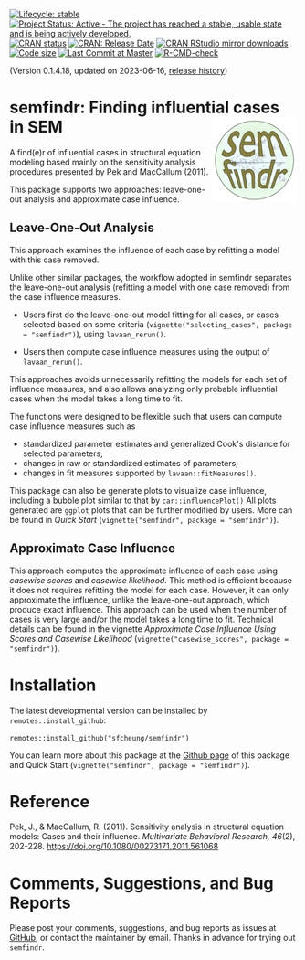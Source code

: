 <!-- badges: start -->
[![Lifecycle: stable](https://img.shields.io/badge/lifecycle-stable-brightgreen.svg)](https://lifecycle.r-lib.org/articles/stages.html#stable)
[![Project Status: Active - The project has reached a stable, usable state and is being actively developed.](https://www.repostatus.org/badges/latest/active.svg)](https://www.repostatus.org/#active)
[![CRAN status](https://www.r-pkg.org/badges/version/semfindr?color=blue)](https://CRAN.R-project.org/package=semfindr)
[![CRAN: Release Date](https://www.r-pkg.org/badges/last-release/semfindr?color=blue)](https://cran.r-project.org/package=semfindr)
[![CRAN RStudio mirror downloads](https://cranlogs.r-pkg.org/badges/grand-total/semfindr?color=blue)](https://r-pkg.org/pkg/semfindr)
[![Code size](https://img.shields.io/github/languages/code-size/sfcheung/semfindr.svg)](https://github.com/sfcheung/semfindr)
[![Last Commit at Master](https://img.shields.io/github/last-commit/sfcheung/semfindr.svg)](https://github.com/sfcheung/semfindr/commits/master)
[![R-CMD-check](https://github.com/sfcheung/semfindr/actions/workflows/R-CMD-check.yaml/badge.svg)](https://github.com/sfcheung/semfindr/actions/workflows/R-CMD-check.yaml)
<!-- badges: end -->

(Version 0.1.4.18, updated on 2023-06-16, [release history](https://sfcheung.github.io/semfindr/news/index.html))

# semfindr: Finding influential cases in SEM <img src="man/figures/logo.png" align="right" height="150" />

A find(e)r of influential cases in structural equation modeling
based mainly on the sensitivity analysis procedures presented by Pek and
MacCallum (2011).

This package supports two approaches: leave-one-out analysis and approximate
case influence.

## Leave-One-Out Analysis

This approach examines the influence of each case by refitting a model with
this case removed.

Unlike other similar
packages, the workflow adopted in semfindr separates the leave-one-out
analysis (refitting a model with one case removed) from the case influence
measures.

- Users first do the leave-one-out model fitting for all cases, or
cases selected based on some criteria
(`vignette("selecting_cases", package = "semfindr")`), using
`lavaan_rerun()`.

- Users then compute case influence measures
using the output of `lavaan_rerun()`.

This approaches avoids unnecessarily refitting the models for each set of
influence measures, and also allows analyzing only probable influential cases
when the model takes a long time to fit.

The functions were designed to be flexible
such that users can compute case influence measures such as

- standardized parameter estimates and generalized Cook's distance for
  selected parameters;
- changes in raw or standardized estimates of parameters;
- changes in fit measures supported by `lavaan::fitMeasures()`.

This package can also be generate plots to visualize
case influence, including a bubble plot similar to that by `car::influencePlot()`
All plots generated are `ggplot` plots that can be further modified by users.
More can be found in *Quick Start* (`vignette("semfindr", package = "semfindr")`).

## Approximate Case Influence

This approach computes the approximate influence of each case using *casewise*
*scores* and *casewise* *likelihood*. This method is efficient because it does
not requires refitting the model for each case. However, it can only approximate
the influence, unlike the leave-one-out approach, which produce exact influence.
This approach can be used when the number of cases is very large
and/or the model takes a long time to fit. Technical details can be found in the
vignette *Approximate Case Influence Using Scores and Casewise Likelihood*
(`vignette("casewise_scores", package = "semfindr")`).

# Installation

The latest developmental version can be installed by `remotes::install_github`:

```{r}
remotes::install_github("sfcheung/semfindr")
```

You can learn more about this package at the
[Github page](https://sfcheung.github.io/semfindr/) of this
package and
Quick Start (`vignette("semfindr", package = "semfindr")`).

# Reference

Pek, J., & MacCallum, R. (2011). Sensitivity analysis in structural equation
models: Cases and their influence. *Multivariate Behavioral Research, 46*(2),
202-228. https://doi.org/10.1080/00273171.2011.561068

# Comments, Suggestions, and Bug Reports

Please post your comments, suggestions, and bug reports as issues
at [GitHub](https://github.com/sfcheung/semptools/issues), or contact
the maintainer by email. Thanks in advance for trying out `semfindr`.